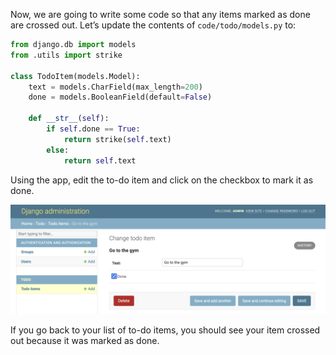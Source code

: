 Now, we are going to write some code so that any items marked as done are crossed out. Let’s update the contents of `code/todo/models.py` to:

```python
from django.db import models
from .utils import strike

class TodoItem(models.Model):
    text = models.CharField(max_length=200)
    done = models.BooleanField(default=False)

    def __str__(self):
        if self.done == True:
            return strike(self.text)
        else:
            return self.text
```
Using the app, edit the to-do item and click on the checkbox to mark it as done.

![done](./screenshots/done.png)

If you go back to your list of to-do items, you should see your item crossed out because it was marked as done.